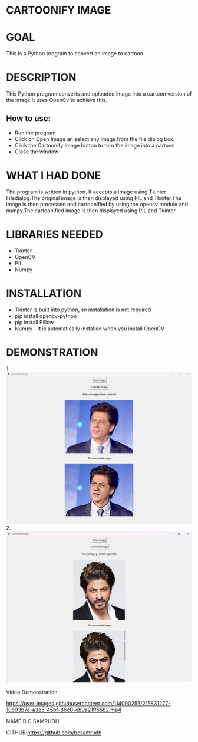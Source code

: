 # CARTOONIFY IMAGE


# GOAL

This is a Python program to convert an image to cartoon.

# DESCRIPTION

This Python program converts and uploaded image into a cartoon version of the image.It uses OpenCv to achieve this.

## How to use:
+ Run the program
+ Click on Open Image an select any image from the file dialog box.
+ Click the Cartoonify Image button to turn the image into a cartoon
+ Close the window

# WHAT I HAD DONE

The program is written in python.
It accepts a image using Tkinter Filedialog.The original image is then displayed using PIL and Tkinter.The image is then processed and cartoonified by using the opencv module and numpy.The cartoonified image is then displayed using PIL and Tkinter.

# LIBRARIES NEEDED
+ Tkinter
+ OpenCV
+ PIL
+ Numpy


# INSTALLATION
+ Tkinter is built into python, so installation is not required
+ pip install opencv-python
+ pip install Pillow
+ Numpy - It is automatically installed when you install OpenCV 




# DEMONSTRATION 
1.![image](./demo/demo_image.png)
2.![image](./demo/demo_image_2.png)

Video Demonstration:

https://user-images.githubusercontent.com/114090255/215831277-10b03b7a-a3e5-45bf-86c0-eb9a21ff5582.mp4

NAME:B C SAMRUDH

GITHUB:https://github.com/bcsamrudh
